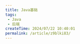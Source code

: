 ```yaml
---
title: Java基础
tags:
 - Java
 - 后端
createTime: 2024/07/22 10:40:01
permalink: /article/z9blki83/
---
```


